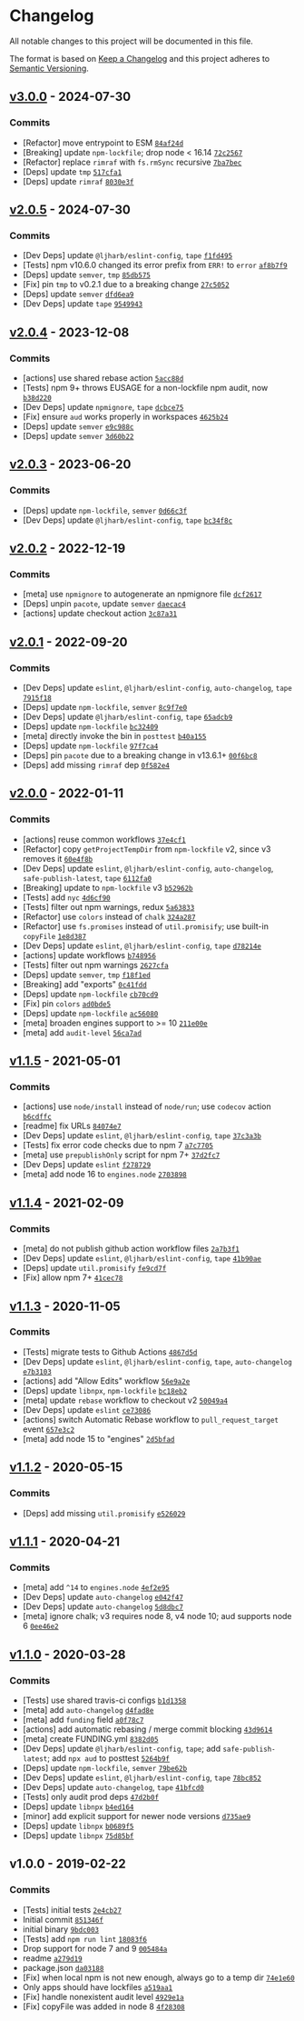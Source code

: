 # Changelog

All notable changes to this project will be documented in this file.

The format is based on [Keep a Changelog](https://keepachangelog.com/en/1.0.0/)
and this project adheres to [Semantic Versioning](https://semver.org/spec/v2.0.0.html).

## [v3.0.0](https://github.com/ljharb/aud/compare/v2.0.5...v3.0.0) - 2024-07-30

### Commits

- [Refactor] move entrypoint to ESM [`84af24d`](https://github.com/ljharb/aud/commit/84af24d10c9bc6528ebe15072c91eaa1b6fbd9a0)
- [Breaking] update `npm-lockfile`; drop node &lt; 16.14 [`72c2567`](https://github.com/ljharb/aud/commit/72c2567cee20879a7cf257a611c18e896536870c)
- [Refactor] replace `rimraf` with `fs.rmSync` recursive [`7ba7bec`](https://github.com/ljharb/aud/commit/7ba7bec8ac63e15aa81a97215b5abbf80fd063d0)
- [Deps] update `tmp` [`517cfa1`](https://github.com/ljharb/aud/commit/517cfa1da938fd08dbf973c875c77c4cf1934c6f)
- [Deps] update `rimraf` [`8030e3f`](https://github.com/ljharb/aud/commit/8030e3f2ab9d80f44a8b5e8f3196cd7efb6da15c)

## [v2.0.5](https://github.com/ljharb/aud/compare/v2.0.4...v2.0.5) - 2024-07-30

### Commits

- [Dev Deps] update `@ljharb/eslint-config`, `tape` [`f1fd495`](https://github.com/ljharb/aud/commit/f1fd495bf0dc913f7461a8878e9af10fd626cf18)
- [Tests] npm v10.6.0 changed its error prefix from `ERR!` to `error` [`af8b7f9`](https://github.com/ljharb/aud/commit/af8b7f98b28cf0b2eeb1213b03de5ee44e027390)
- [Deps] update `semver`, `tmp` [`85db575`](https://github.com/ljharb/aud/commit/85db5759802dd54efc817567c377498e087a1b04)
- [Fix] pin `tmp` to v0.2.1 due to a breaking change [`27c5052`](https://github.com/ljharb/aud/commit/27c505274534af3e931f612d7251196801a609ef)
- [Deps] update `semver` [`dfd6ea9`](https://github.com/ljharb/aud/commit/dfd6ea9a4eb9fcf52062810dd832b5c060dd9860)
- [Dev Deps] update `tape` [`9549943`](https://github.com/ljharb/aud/commit/9549943176525581d13dd892e4f65e1581edac99)

## [v2.0.4](https://github.com/ljharb/aud/compare/v2.0.3...v2.0.4) - 2023-12-08

### Commits

- [actions] use shared rebase action [`5acc88d`](https://github.com/ljharb/aud/commit/5acc88dbf1f3fd2a9fd809beef9cd5dd20d014d2)
- [Tests] npm 9+ throws EUSAGE for a non-lockfile npm audit, now [`b38d220`](https://github.com/ljharb/aud/commit/b38d22060596b92b69dac3e666f82e809bab0541)
- [Dev Deps] update `npmignore`, `tape` [`dcbce75`](https://github.com/ljharb/aud/commit/dcbce7589c16235cde5f5412273ae4d04cfbe9e2)
- [Fix] ensure `aud` works properly in workspaces [`4625b24`](https://github.com/ljharb/aud/commit/4625b240cc08470c0d5dc4a8366a56ddc43b8984)
- [Deps] update `semver` [`e9c988c`](https://github.com/ljharb/aud/commit/e9c988c1dcdb8d4d19c8b12d08b9302e7e2e48be)
- [Deps] update `semver` [`3d60b22`](https://github.com/ljharb/aud/commit/3d60b2207d4e6ce3ceb9966661aa4a02cdecbd8e)

## [v2.0.3](https://github.com/ljharb/aud/compare/v2.0.2...v2.0.3) - 2023-06-20

### Commits

- [Deps] update `npm-lockfile`, `semver` [`0d66c3f`](https://github.com/ljharb/aud/commit/0d66c3f9f394bb7b0927ef7c14fddb95e91ab09f)
- [Dev Deps] update `@ljharb/eslint-config`, `tape` [`bc34f8c`](https://github.com/ljharb/aud/commit/bc34f8cfe5479a131cdb06d4458c73c1cc764b64)

## [v2.0.2](https://github.com/ljharb/aud/compare/v2.0.1...v2.0.2) - 2022-12-19

### Commits

- [meta] use `npmignore` to autogenerate an npmignore file [`dcf2617`](https://github.com/ljharb/aud/commit/dcf26179fe49403db2cfd0e84416c4a91f8dc288)
- [Deps] unpin `pacote`, update `semver` [`daecac4`](https://github.com/ljharb/aud/commit/daecac47eb0da1e5c710af16708a166a980fd4f6)
- [actions] update checkout action [`3c87a31`](https://github.com/ljharb/aud/commit/3c87a31e3333a83be06d0f2eb75e152a7e4d0c13)

## [v2.0.1](https://github.com/ljharb/aud/compare/v2.0.0...v2.0.1) - 2022-09-20

### Commits

- [Dev Deps] update `eslint`, `@ljharb/eslint-config`, `auto-changelog`, `tape` [`7915f18`](https://github.com/ljharb/aud/commit/7915f182ec47aef1b53227be5fa2195709d0eb94)
- [Deps] update `npm-lockfile`, `semver` [`8c9f7e0`](https://github.com/ljharb/aud/commit/8c9f7e07d50ac3f8c8aa0e3b3f81088c277348ae)
- [Dev Deps] update `@ljharb/eslint-config`, `tape` [`65adcb9`](https://github.com/ljharb/aud/commit/65adcb9c3276a2a3699bca2f4392040dc441fb20)
- [Deps] update `npm-lockfile` [`bc32409`](https://github.com/ljharb/aud/commit/bc3240994ae1d4d2b2c23b80b983f12e47d68ccf)
- [meta] directly invoke the bin in `posttest` [`b40a155`](https://github.com/ljharb/aud/commit/b40a155514dec4ae88582de8144fee051025cbbf)
- [Deps] update `npm-lockfile` [`97f7ca4`](https://github.com/ljharb/aud/commit/97f7ca4993d348e3e0f068d9e2c69d9df7b8d7ce)
- [Deps] pin `pacote` due to a breaking change in v13.6.1+ [`00f6bc8`](https://github.com/ljharb/aud/commit/00f6bc8d9d3c4fb8acb2719d2d749f56cce896fe)
- [Deps] add missing `rimraf` dep [`0f582e4`](https://github.com/ljharb/aud/commit/0f582e41e4f74682caadc047189ed9700aef6e85)

## [v2.0.0](https://github.com/ljharb/aud/compare/v1.1.5...v2.0.0) - 2022-01-11

### Commits

- [actions] reuse common workflows [`37e4cf1`](https://github.com/ljharb/aud/commit/37e4cf1c324bc00838a4ad5ae815ba2ec983ffd6)
- [Refactor] copy `getProjectTempDir` from `npm-lockfile` v2, since v3 removes it [`60e4f8b`](https://github.com/ljharb/aud/commit/60e4f8b0fbb7a85f64666ad2f79887181c14a781)
- [Dev Deps] update `eslint`, `@ljharb/eslint-config`, `auto-changelog`, `safe-publish-latest`, `tape` [`6112fa0`](https://github.com/ljharb/aud/commit/6112fa0118cdc086881362311bd11ecddd907a00)
- [Breaking] update to `npm-lockfile` v3 [`b52962b`](https://github.com/ljharb/aud/commit/b52962b44a5d679f25cd7d02fba7be844787067a)
- [Tests] add `nyc` [`4d6cf90`](https://github.com/ljharb/aud/commit/4d6cf90f330c900f45f5210c345bd520619c3262)
- [Tests] filter out npm warnings, redux [`5a63833`](https://github.com/ljharb/aud/commit/5a63833260db725e4dcd0537e174c7ed2dfac013)
- [Refactor] use `colors` instead of `chalk` [`324a287`](https://github.com/ljharb/aud/commit/324a2872c6886abcf2da38442d8a6cae9ac0c78c)
- [Refactor] use `fs.promises` instead of `util.promisify`; use built-in `copyFile` [`1e8d387`](https://github.com/ljharb/aud/commit/1e8d387875fbbd021b1fc09740d51505928f7fab)
- [Dev Deps] update `eslint`, `@ljharb/eslint-config`, `tape` [`d78214e`](https://github.com/ljharb/aud/commit/d78214e3bb74c674b55cef8a24de52fe0dc9f110)
- [actions] update workflows [`b748956`](https://github.com/ljharb/aud/commit/b7489563d6e965b971d490c28f0620b52c7d6113)
- [Tests] filter out npm warnings [`2627cfa`](https://github.com/ljharb/aud/commit/2627cfa33a7c6f80dc2e3fbc10d889e3a818ec8c)
- [Deps] update `semver`, `tmp` [`f18f1ed`](https://github.com/ljharb/aud/commit/f18f1ed9965f0691201a92bc5eebf38bc92ede05)
- [Breaking] add "exports" [`0c41fdd`](https://github.com/ljharb/aud/commit/0c41fddb9a7475b7582ecae6170713659484b6a9)
- [Deps] update `npm-lockfile` [`cb70cd9`](https://github.com/ljharb/aud/commit/cb70cd99148b634ddb9ee497d7d5fab2d01c8ee5)
- [Fix] pin `colors` [`ad0bde5`](https://github.com/ljharb/aud/commit/ad0bde55bcd6edee992f536fc504848000155f8f)
- [Deps] update `npm-lockfile` [`ac56080`](https://github.com/ljharb/aud/commit/ac56080cd34b3d6252a48fd57704179b44e0ef3a)
- [meta] broaden engines support to &gt;= 10 [`211e00e`](https://github.com/ljharb/aud/commit/211e00ea72a4d5bd5e1d319a19ad7cda510a9f2c)
- [meta] add `audit-level` [`56ca7ad`](https://github.com/ljharb/aud/commit/56ca7ad763aeba547cfbe47465560210e12b84ef)

## [v1.1.5](https://github.com/ljharb/aud/compare/v1.1.4...v1.1.5) - 2021-05-01

### Commits

- [actions] use `node/install` instead of `node/run`; use `codecov` action [`b6cdffc`](https://github.com/ljharb/aud/commit/b6cdffc62ef496c3d05ca4984f97ddfcaa1b5755)
- [readme] fix URLs [`84074e7`](https://github.com/ljharb/aud/commit/84074e7b1409e2576ea342ff6954fde785e54449)
- [Dev Deps] update `eslint`, `@ljharb/eslint-config`, `tape` [`37c3a3b`](https://github.com/ljharb/aud/commit/37c3a3b13580bd579a27770adbd14a35363ec9e6)
- [Tests] fix error code checks due to npm 7 [`a7c7705`](https://github.com/ljharb/aud/commit/a7c770553914ff14fa44adc828f5248cd8b3f08f)
- [meta] use `prepublishOnly` script for npm 7+ [`37d2fc7`](https://github.com/ljharb/aud/commit/37d2fc7ed2b825556d72be887962e4d01af7eadf)
- [Dev Deps] update `eslint` [`f278729`](https://github.com/ljharb/aud/commit/f278729830a090f01402a5922df988be58480bcc)
- [meta] add node 16 to `engines.node` [`2703898`](https://github.com/ljharb/aud/commit/270389850ff78b2661348a6a1dc79a75b13e1f08)

## [v1.1.4](https://github.com/ljharb/aud/compare/v1.1.3...v1.1.4) - 2021-02-09

### Commits

- [meta] do not publish github action workflow files [`2a7b3f1`](https://github.com/ljharb/aud/commit/2a7b3f1e4fd9a917a777bfcbde4e1a204a9e040c)
- [Dev Deps] update `eslint`, `@ljharb/eslint-config`, `tape` [`41b90ae`](https://github.com/ljharb/aud/commit/41b90aedad42ed68ace6dcab73e8a2592087b6bb)
- [Deps] update `util.promisify` [`fe9cd7f`](https://github.com/ljharb/aud/commit/fe9cd7f08e3b31841fa85d6650aa672c5ceadc46)
- [Fix] allow npm 7+ [`41cec78`](https://github.com/ljharb/aud/commit/41cec786325e112983e4b696c7779fd6a56a1996)

## [v1.1.3](https://github.com/ljharb/aud/compare/v1.1.2...v1.1.3) - 2020-11-05

### Commits

- [Tests] migrate tests to Github Actions [`4867d5d`](https://github.com/ljharb/aud/commit/4867d5d0f7335b75bc2ca597e27a394c3f17a972)
- [Dev Deps] update `eslint`, `@ljharb/eslint-config`, `tape`, `auto-changelog` [`e7b3103`](https://github.com/ljharb/aud/commit/e7b31037436e53885d9c952bb6eea0f08421a98d)
- [actions] add "Allow Edits" workflow [`56e9a2e`](https://github.com/ljharb/aud/commit/56e9a2ee2fdf58e2bfe09bb4194960e033daaad9)
- [Deps] update `libnpx`, `npm-lockfile` [`bc18eb2`](https://github.com/ljharb/aud/commit/bc18eb23d284ed77754b9413f0c8f673ffbe797a)
- [meta] update `rebase` workflow to checkout v2 [`50049a4`](https://github.com/ljharb/aud/commit/50049a442c6f228d2fd1eec133e7ca030cfeb0a1)
- [Dev Deps] update `eslint` [`ce73086`](https://github.com/ljharb/aud/commit/ce73086183aa4582ebf5236cb33a07e676289217)
- [actions] switch Automatic Rebase workflow to `pull_request_target` event [`657e3c2`](https://github.com/ljharb/aud/commit/657e3c29d4cbbca53d2d9abaaf4e4f9e4635fea8)
- [meta] add node 15 to "engines" [`2d5bfad`](https://github.com/ljharb/aud/commit/2d5bfad68b65091c7a7adbc17f3f13d1c6706707)

## [v1.1.2](https://github.com/ljharb/aud/compare/v1.1.1...v1.1.2) - 2020-05-15

### Commits

- [Deps] add missing `util.promisify` [`e526029`](https://github.com/ljharb/aud/commit/e526029e75174937e26dcff38a22f0c3dbed5c2e)

## [v1.1.1](https://github.com/ljharb/aud/compare/v1.1.0...v1.1.1) - 2020-04-21

### Commits

- [meta] add `^14` to `engines.node` [`4ef2e95`](https://github.com/ljharb/aud/commit/4ef2e9592b934e13e3bc418c9f0fe3021a60904a)
- [Dev Deps] update `auto-changelog` [`e042f47`](https://github.com/ljharb/aud/commit/e042f4764c844677b6b0eff1d3fa51076678adf9)
- [Dev Deps] update `auto-changelog` [`5d8dbc7`](https://github.com/ljharb/aud/commit/5d8dbc7e17c086e3ec137fd954c60bdc093a8f77)
- [meta] ignore chalk; v3 requires node 8, v4 node 10; aud supports node 6 [`0ee46e2`](https://github.com/ljharb/aud/commit/0ee46e27d30f6f99690b6350dbcd8d028fe1eb85)

## [v1.1.0](https://github.com/ljharb/aud/compare/v1.0.0...v1.1.0) - 2020-03-28

### Commits

- [Tests] use shared travis-ci configs [`b1d1358`](https://github.com/ljharb/aud/commit/b1d135821b4ae3ada02e222201b495a2f843402c)
- [meta] add `auto-changelog` [`d4fad8e`](https://github.com/ljharb/aud/commit/d4fad8e69a99f7d33b9e3e93dcc75619ee9d6dcd)
- [meta] add `funding` field [`a0f78c7`](https://github.com/ljharb/aud/commit/a0f78c718a4fe9f941b18ceb025923bf32a34117)
- [actions] add automatic rebasing / merge commit blocking [`43d9614`](https://github.com/ljharb/aud/commit/43d9614f3fb89ee4b2bb2db9216a302fd8591e94)
- [meta] create FUNDING.yml [`8382d05`](https://github.com/ljharb/aud/commit/8382d05a5e979872676052e01dd395f8501dd64c)
- [Dev Deps] update `@ljharb/eslint-config`, `tape`; add `safe-publish-latest`; add `npx aud` to posttest [`5264b9f`](https://github.com/ljharb/aud/commit/5264b9f1e34f23077e2381238195c712a8c44446)
- [Deps] update `npm-lockfile`, `semver` [`79be62b`](https://github.com/ljharb/aud/commit/79be62b4a1e1ee90753b60874e385cd9dd62b89d)
- [Dev Deps] update `eslint`, `@ljharb/eslint-config`, `tape` [`78bc852`](https://github.com/ljharb/aud/commit/78bc8529950c1095430d5d4a2f1a2e50720148c1)
- [Dev Deps] update `auto-changelog`, `tape` [`41bfcd0`](https://github.com/ljharb/aud/commit/41bfcd058be246fa2e9130e3b92c92af42be6ba7)
- [Tests] only audit prod deps [`47d2b0f`](https://github.com/ljharb/aud/commit/47d2b0f7a8e02b0a018affd6befe53d6cdc37eb4)
- [Deps] update `libnpx` [`b4ed164`](https://github.com/ljharb/aud/commit/b4ed1642a0f2569b494fe2281a9aea4bc5307bd2)
- [minor] add explicit support for newer node versions [`d735ae9`](https://github.com/ljharb/aud/commit/d735ae99a06ff0579eee0e7b8528d051525193fb)
- [Deps] update `libnpx` [`b0689f5`](https://github.com/ljharb/aud/commit/b0689f5ed6af4fee99b8778ae94c42863ab15b2b)
- [Deps] update `libnpx` [`75d85bf`](https://github.com/ljharb/aud/commit/75d85bf42dfd30bfc53aebcb72dd1feeaa18cedd)

## v1.0.0 - 2019-02-22

### Commits

- [Tests] initial tests [`2e4cb27`](https://github.com/ljharb/aud/commit/2e4cb27958e6fccf66d42ef86d1b8061bae9e04a)
- Initial commit [`851346f`](https://github.com/ljharb/aud/commit/851346fccda75bf59c9423370f04c1536f56773e)
- initial binary [`9bdc003`](https://github.com/ljharb/aud/commit/9bdc003b161631a572befda65b14ca60beceaacc)
- [Tests] add `npm run lint` [`18083f6`](https://github.com/ljharb/aud/commit/18083f606e521c446727aee18adbc9bf91a03ffb)
- Drop support for node 7 and 9 [`005484a`](https://github.com/ljharb/aud/commit/005484a36f718c0cb58763b68348b01224641488)
- readme [`a279d19`](https://github.com/ljharb/aud/commit/a279d19727f22aa2b553637759e30841c4c06e4a)
- package.json [`da03188`](https://github.com/ljharb/aud/commit/da03188506eeda32a9796c2b10de5068786a4ddf)
- [Fix] when local npm is not new enough, always go to a temp dir [`74e1e60`](https://github.com/ljharb/aud/commit/74e1e60eb0ed18ad8993718d095401cd939fcdbb)
- Only apps should have lockfiles [`a519aa1`](https://github.com/ljharb/aud/commit/a519aa1725bf5deb752eb582d23a8479be830f32)
- [Fix] handle nonexistent audit level [`4929e1a`](https://github.com/ljharb/aud/commit/4929e1a8e16b336dff05b1edd19f33e3d46315a6)
- [Fix] copyFile was added in node 8 [`4f28308`](https://github.com/ljharb/aud/commit/4f28308621a88da64e529da1e697e3728e286dd3)

